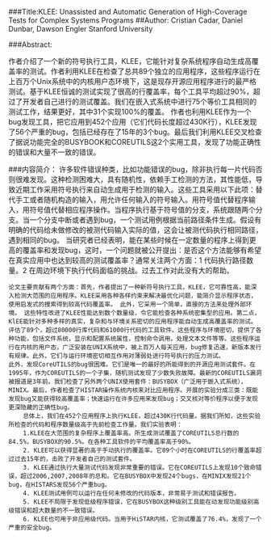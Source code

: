 ###Title:KLEE: 
Unassisted and Automatic Generation of High-Coverage Tests for Complex Systems Programs
##Author:
Cristian Cadar, Daniel Dunbar, Dawson Engler Stanford University

###Abstract:

作者介绍了一个新的符号执行工具，KLEE，它能针对复杂系统程序自动生成高覆盖率的测试。作者利用KLEE在检查了总共89个独立的应用程序，这些程序运行在上百万个Unix系统中的内核用户态环境下，这是现存开源应用程序进行的最严格测试。基于KLEE恒诚的测试实现了很高的行覆盖率，每个工具平均超过90%，超过了开发者自己进行的测试覆盖。我们在嵌入式系统中进行75个等价工具相同的测试工作，结果更好，其中31个实现100%的覆盖。
作者也利用KLEE作为一个bug发现工具，把它应用到452个应用（它们代码长度超过430K行），KLEE发现了56个严重的bug，包括已经存在了15年的3个bug。最后我们利用KLEE交叉检查了据说功能完全的BUSYBOOK和COREUTILS这2个实用工具，发现了功能正确性的错误和大量不一致的错误。

###内容简介：
	许多软件错误种类，比如功能错误的bug，除非执行每一片代码否则很难发现。这种检测困难大，具有随机性，依赖手工检测的方法，其性能低，导致近期工作采用符号执行来自动生成用于检测的输入。这些工具采用以下此项：替代手工或者随机构造的输入，用允许任何输入的符号输入。用符号值代替程序输入，用符号值代替相应程序操作。当程序执行基于符号值的分支，系统跟随两个分支。当一个分支中断或者遇到bug，一个测试用例根据当前路径条件生成。假设有明确的代码给未做修改的被测代码输入实际的值，这会让被测代码执行相同路径，遇到相同的bug。
	当研究者已经表明，能在某些时候在一定数量的程序上得到更高的覆盖率和发现bug，这时，一个问题就被公开提出：是否这个方法能够有希望在真实应用中也达到较高的测试覆盖率？通常关注两个方面：1 代码执行路径数量。2 在周边环境下执行代码面临的挑战。过去工作对此没有大的帮助。

	论文主要贡献有两个方面：首先，作者提出了一种新符号执行工具，KLEE，它可靠性高，能深入检测大范围的应用程序。KLEE采用各种各样约束来解决最优化问题，能简介显示程序状态，使用启发式的搜索得到较高代码覆盖率。 此外，它采用一个简单，直接的方法来处理外部环境。 这些特性改进了KLEE性能达到数个数量级，令它能检查各种系统密集型的应用。第二点，KlEE能针对多种多样的真实，复杂和与环境关系密切的应用程序能自动生成高覆盖率的测试。评估了89个，超过80000行库代码和61000行代码的工具软件。这些程序与环境密切，提供了各种功能，包括文件系统，显示和配置系统属性，控制命令调用，处理文本文件等等。这些程序运行在内核的用户态，广泛安装在UNIX系统中，被上百万人每天应用，bug修复迅速，新版本发行有规律。此外，它们与运行环境密切相互作用对薄弱处进行符号执行的压力测试。
	此外，发现CoreUTILS的bug很困难。它们是唯一的最好的所能得到的开源应用测试套件。在1995年，作为COREUTILS的一个子集，随机测试发现了少数失败故障。最新的COREUTILS漏洞被报道是3年前。我们检查了另外两个UNIX使用套件：BUSYBOX（广泛用于嵌入式系统），MINIX。最后，作者检查了HISTAR操作系统内核来对比应用程序。开展的实验分成三类：既能发现bug又能获得较高覆盖率；快速运行在许多应用来发现bug；交叉核对等价程序以便于发现更深隐藏的正确性bug。
		总体上，我们在452个应用程序上执行KLEE，超过430K行代码量。据我们所知，这些实验所检查的代码和程序数量级高于先前检查工作量。我们实验表明：
		1.KLEE在大范围的复杂程序上覆盖率高。所生成测试覆盖了COREUTILS总行数的84.5%，BUSYBOX的90.5%。在各种工具软件的平均覆盖率高于90%。
		2. KLEE可以获得显著的高于手动执行的覆盖率。它89个小时在COREUTILS的行覆盖率超过过去15年的，击败了开发者自己的测试套件。
		3. KLEE通过执行大量测试代码发现非常重要的错误。它在COREUTILS上发现10个致命错误，超过2006,2007,2008年的总和。它在BUSYBOX中发现24个bugs，在MINIX发现21个bug，在HISTARS发现56个严重bug。
		4. KLEE测试用例可以运行在任何未修改的代码版本，非常易于测试和错误报告。
		5. KLEE不局限于发现低级程序错误，它在BUSYBOX这种级别工具能在动发现功能级别高级错误和超大数量的不一致错误。
		6. KLEE也可用于非应用级代码。当用于HiSTAR内核，它测试覆盖了76.4%，发现了一个严重的安全bug。
